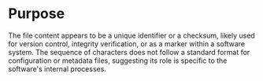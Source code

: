 # Purpose
The file content appears to be a unique identifier or a checksum, likely used for version control, integrity verification, or as a marker within a software system. The sequence of characters does not follow a standard format for configuration or metadata files, suggesting its role is specific to the software's internal processes.
